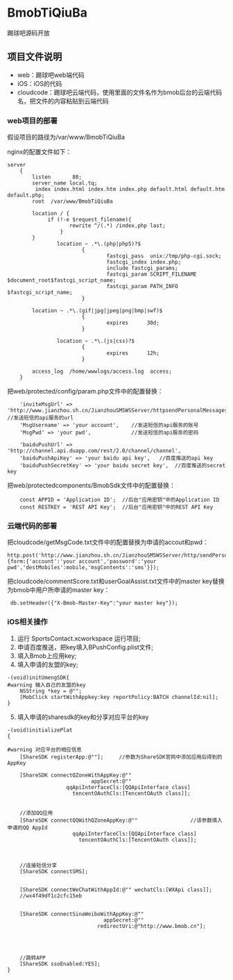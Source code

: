 # BmobTiQiuBa
踢球吧源码开放

## 项目文件说明

- web：踢球吧web端代码
- iOS：iOS的代码
- cloudcode：踢球吧云端代码，使用里面的文件名作为bmob后台的云端代码名，把文件的内容粘贴到云端代码

### web项目的部署

假设项目的路径为/var/www/BmobTiQiuBa

nginx的配置文件如下：

```
server
	{
		listen       80;
		server_name local.tq;
		 index index.html index.htm index.php default.html default.htm default.php;
		root  /var/www/BmobTiQiuBa

		location / {  
   			 if (!-e $request_filename){  
		        	rewrite ^/(.*) /index.php last;  
		    	 }  
		}  
                location ~ .*\.(php|php5)?$
                        {
                                fastcgi_pass  unix:/tmp/php-cgi.sock;
                                fastcgi_index index.php;
                                include fastcgi_params;
                                fastcgi_param SCRIPT_FILENAME $document_root$fastcgi_script_name;
                                fastcgi_param PATH_INFO $fastcgi_script_name;
                        }

		location ~ .*\.(gif|jpg|jpeg|png|bmp|swf)$
                        {
                                expires      30d;
                        }

                location ~ .*\.(js|css)?$
                        {
                                expires      12h;
                        }

		access_log  /home/wwwlogs/access.log  access;
	}
```

把web/protected/config/param.php文件中的配置替换：

```
	'inviteMsgUrl' => 'http://www.jianzhou.sh.cn/JianzhouSMSWSServer/httpsendPersonalMessages',  //发送短信的api服务的url
	'MsgUsername' => 'your account',    //发送短信的api服务的账号
	'MsgPwd' => 'your pwd',				//发送短信的api服务的密码

	'baiduPushUrl' => 'http://channel.api.duapp.com/rest/2.0/channel/channel',
	'baiduPushApiKey' => 'your baidu api key',   //百度推送的api key
	'baiduPushSecretKey' => 'your baidu secret key',  //百度推送的secret key
```

把web/protectedcomponents/BmobSdk文件中的配置替换：

```
    const APPID = 'Application ID';  //后台"应用密钥"中的Application ID
    const RESTKEY = 'REST API Key';  //后台"应用密钥"中的REST API Key
```

### 云端代码的部署

把cloudcode/getMsgCode.txt文件中的配置替换为申请的accout和pwd：

```
http.post('http://www.jianzhou.sh.cn/JianzhouSMSWSServer/http/sendPersonalMessages', {form:{'account':'your account','password':'your pwd','destMobiles':mobile,'msgContents':'sms'}});
```

把cloudcode/commentScore.txt和userGoalAssist.txt文件中的master key替换为bmob中用户所申请的master key：

```
 db.setHeader({"X-Bmob-Master-Key":"your master key"});
```

### iOS相关操作

1. 运行 SportsContact.xcworkspace 运行项目;
2. 申请百度推送，把key填入BPushConfig.plist文件;
3. 填入Bmob上应用key;
4. 填入申请的友盟的key;

```
-(void)initUmengSDK{
#warning 输入自己的友盟的key
    NSString *key = @"";
    [MobClick startWithAppkey:key reportPolicy:BATCH channelId:nil];
}
```

5. 填入申请的sharesdk的key和分享对应平台的key

```
-(void)initializePlat
{
    
#warning 对应平台的相应信息
    [ShareSDK registerApp:@""];     //参数为ShareSDK官网中添加应用后得到的AppKey

    [ShareSDK connectQZoneWithAppKey:@""
                           appSecret:@""
                   qqApiInterfaceCls:[QQApiInterface class]
                     tencentOAuthCls:[TencentOAuth class]];

    
    //添加QQ应用
    [ShareSDK connectQQWithQZoneAppKey:@""                 //该参数填入申请的QQ AppId
                     qqApiInterfaceCls:[QQApiInterface class]
                       tencentOAuthCls:[TencentOAuth class]];
    
    
    
    //连接短信分享
    [ShareSDK connectSMS];
    
    
    [ShareSDK connectWeChatWithAppId:@"" wechatCls:[WXApi class]];
    //wx4f49df1c2cfc15eb
    

    [ShareSDK connectSinaWeiboWithAppKey:@""
                               appSecret:@""
                             redirectUri:@"http://www.bmob.cn"];

    
    
    
    //跳转APP
    [ShareSDK ssoEnabled:YES];
}
```


